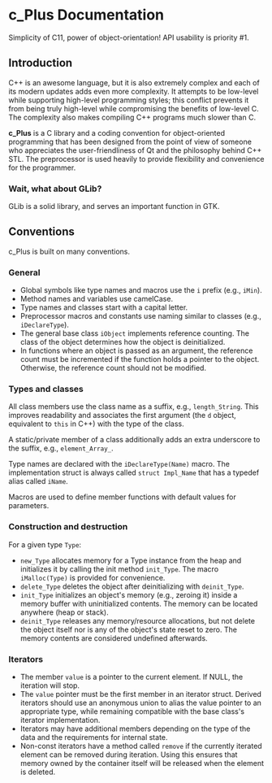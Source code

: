 # c_Plus Documentation

Simplicity of C11, power of object-orientation! API usability is priority #1. 

## Introduction

C++ is an awesome language, but it is also extremely complex and each of its
modern updates adds even more complexity. It attempts to be low-level while
supporting high-level programming styles; this conflict prevents it from being
truly high-level while compromising the benefits of low-level C. The complexity
also makes compiling C++ programs much slower than C.

**c_Plus** is a C library and a coding convention for object-oriented
programming that has been designed from the point of view of someone who
appreciates the user-friendliness of Qt and the philosophy behind C++ STL. The
preprocessor is used heavily to provide flexibility and convenience for the
programmer.

### Wait, what about GLib?

GLib is a solid library, and serves an important function in GTK.

## Conventions

c_Plus is built on many conventions.

### General

- Global symbols like type names and macros use the `i` prefix (e.g., `iMin`).
- Method names and variables use camelCase.
- Type names and classes start with a capital letter.
- Preprocessor macros and constants use naming similar to classes (e.g., `iDeclareType`).
- The general base class `iObject` implements reference counting. The class of the object determines how the object is deinitialized.
- In functions where an object is passed as an argument, the reference count must be incremented if the function holds a pointer to the object. Otherwise, the reference count should not be modified.

### Types and classes

All class members use the class name as a suffix, e.g., `length_String`. This
improves readability and associates the first argument (the `d` object,
equivalent to `this` in C++) with the type of the class.

A static/private member of a class additionally adds an extra underscore to the
suffix, e.g., `element_Array_`.

Type names are declared with the `iDeclareType(Name)` macro. The implementation
struct is always called `struct Impl_Name` that has a typedef alias called
`iName`.

Macros are used to define member functions with default values for parameters.

### Construction and destruction

For a given type `Type`:

- `new_Type` allocates memory for a Type instance from the heap and initializes it by calling the init method `init_Type`. The macro `iMalloc(Type)` is provided for convenience.
- `delete_Type` deletes the object after deinitializing with `deinit_Type`.
- `init_Type` initializes an object's memory (e.g., zeroing it) inside a memory buffer with uninitialized contents. The memory can be located anywhere (heap or stack).
- `deinit_Type` releases any memory/resource allocations, but not delete the object itself nor is any of the object's state reset to zero. The memory contents are considered undefined afterwards.

### Iterators

- The member `value` is a pointer to the current element. If NULL, the iteration will stop.
- The `value` pointer must be the first member in an iterator struct. Derived iterators should use an anonymous union to alias the value pointer to an appropriate type, while remaining compatible with the base class's iterator implementation.
- Iterators may have additional members depending on the type of the data and the requirements for internal state.
- Non-const iterators have a method called `remove` if the currently iterated element can be removed during iteration. Using this ensures that memory owned by the container itself will be released when the element is deleted.
